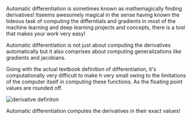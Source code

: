 Automatic differentiation is sometimes known as mathemagically finding derivatives! Itseems awesomely magical in the sense having known the 
tideous task of computing the differntials and gradients in most of the machine learning and deep learning projects and concepts,
there is a tool that makes your work very easy! 

Automatic differentiation is not just about computing the derivatives automatically but it also comprises about computing 
generalizations like gradients and jacobians. 

Going with the actual textbook definition of differentiation, it's computationally very difficult to make h very small owing to the 
limitations of the computer itself in computing these functions. As the floating point values are rounded off.

![derivative definiton](https://github.com/SumaDodo/Numerical-Optimization/blob/master/Automatic_differentiation/definition-derivative-function-800x800.jpg)

Automatic differentiation computes the derivatives in their exact values! 
                                        
                                        
